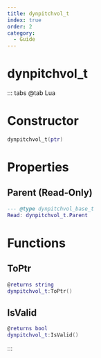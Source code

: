 ```yaml
---
title: dynpitchvol_t
index: true
order: 2
category:
  - Guide
---
```


# dynpitchvol_t

::: tabs
@tab Lua
# Constructor
```lua
dynpitchvol_t(ptr)
```
# Properties
## Parent (Read-Only)
```lua
--- @type dynpitchvol_base_t
Read: dynpitchvol_t.Parent
```
# Functions
## ToPtr
```lua
@returns string
dynpitchvol_t:ToPtr()
```
## IsValid
```lua
@returns bool
dynpitchvol_t:IsValid()
```

:::